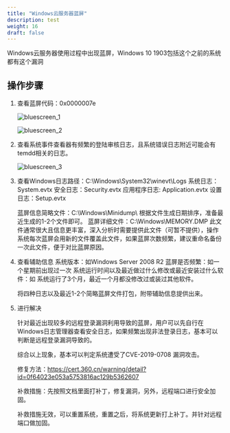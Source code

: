 ```yaml
---
title: "Windows云服务器蓝屏"
description: test
weight: 16
draft: false
---
```


Windows云服务器使用过程中出现蓝屏，Windows 10 1903包括这个之前的系统都有这个漏洞

## 操作步骤

1. 查看蓝屏代码：0x0000007e

   ![bluescreen_1](/compute/vm/_images/bluescreen_1.png)

   ![bluescreen_2](/compute/vm/_images/bluescreen_2.png)

2. 查看系统事件查看器有频繁的登陆审核日志，且系统错误日志附近可能会有temdd相关的日志。

   ![bluescreen_3](/compute/vm/_images/bluescreen_3.png)

3. 查看Windows日志路径：C:\Windows\System32\winevt\Logs
   系统日志：System.evtx
   安全日志：Security.evtx
   应用程序日志: Application.evtx
   设置日志：Setup.evtx

   蓝屏信息简略文件：C:\Windows\Minidump\ 根据文件生成日期排序，准备最近生成的1-2个文件即可。
   蓝屏详细文件：C:\Windows\MEMORY.DMP 此文件通常很大且信息更丰富，深入分析时需要提供此文件（可暂不提供），操作系统每次蓝屏会用新的文件覆盖此文件，如果蓝屏次数频繁，建议重命名备份一次此文件，便于对比蓝屏原因。

4. 查看辅助信息
   系统版本：如Windows Server 2008 R2
   蓝屏是否频繁：如一个星期前出现过一次
   系统运行时间以及最近做过什么修改或最近安装过什么软件：如 系统运行了3个月，最近一个月都没修改过或装过其他软件。

   将四种日志以及最近1-2个简略蓝屏文件打包，附带辅助信息提供出来。

5. 进行解决

   针对最近出现较多的远程登录漏洞利用导致的蓝屏，用户可以先自行在Windows日志管理器查看安全日志，如果频繁出现非法登录日志，基本可以判断是远程登录漏洞导致的。

   综合以上现象，基本可以判定系统遭受了CVE-2019-0708 漏洞攻击。

   修复方法：https://cert.360.cn/warning/detail?id=0f64023e053a5753816ac129b5362607

   补救措施：先按照文档里面打补丁，修复漏洞，另外，远程端口进行安全加固。

   补救措施无效，可以重置系统，重置之后，将系统更新打上补丁。并针对远程端口做加固。